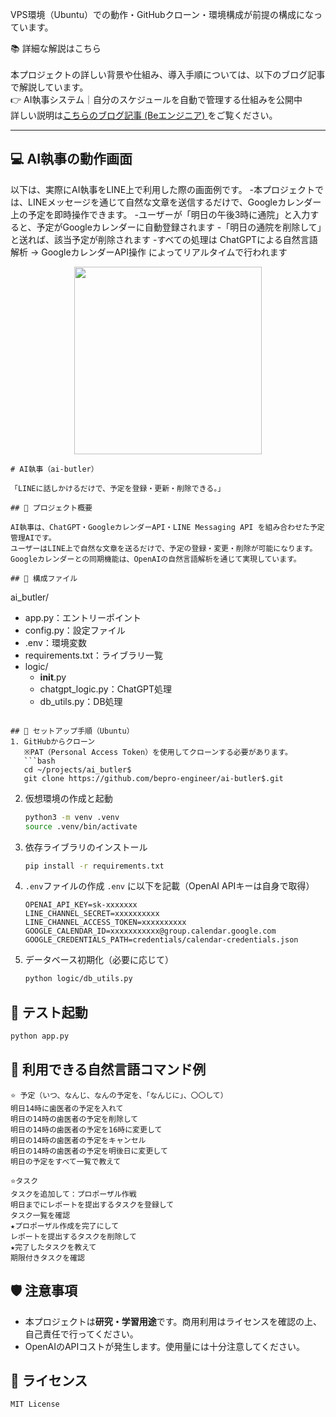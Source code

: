 VPS環境（Ubuntu）での動作・GitHubクローン・環境構成が前提の構成になっています。

📚 詳細な解説はこちら<br><br>
本プロジェクトの詳しい背景や仕組み、導入手順については、以下のブログ記事で解説しています。<br>
👉 AI執事システム｜自分のスケジュールを自動で管理する仕組みを公開中<br>
詳しい説明は[こちらのブログ記事 (Beエンジニア) ](https://www.pmi-sfbac.org/category/product/ai-butler-system/)をご覧ください。

---
## 💻 AI執事の動作画面

以下は、実際にAI執事をLINE上で利用した際の画面例です。
-本プロジェクトでは、LINEメッセージを通じて自然な文章を送信するだけで、Googleカレンダー上の予定を即時操作できます。
-ユーザーが「明日の午後3時に通院」と入力すると、予定がGoogleカレンダーに自動登録されます
-「明日の通院を削除して」と送れば、該当予定が削除されます
-すべての処理は ChatGPTによる自然言語解析 → GoogleカレンダーAPI操作 によってリアルタイムで行われます

<div align="center">
  <img src="https://github.com/bepro-engineer/ai_butler/blob/main/images/ai_butler_screen.png" width="300">
</div>

```plaintext
# AI執事（ai-butler）

「LINEに話しかけるだけで、予定を登録・更新・削除できる。」

## 📌 プロジェクト概要

AI執事は、ChatGPT・GoogleカレンダーAPI・LINE Messaging API を組み合わせた予定管理AIです。  
ユーザーはLINE上で自然な文章を送るだけで、予定の登録・変更・削除が可能になります。  
Googleカレンダーとの同期機能は、OpenAIの自然言語解析を通じて実現しています。

## 🧩 構成ファイル
```
ai_butler/
  - app.py：エントリーポイント
  - config.py：設定ファイル
  - .env：環境変数
  - requirements.txt：ライブラリ一覧
  - logic/
    - __init__.py
    - chatgpt_logic.py：ChatGPT処理
    - db_utils.py：DB処理
```

## 🚀 セットアップ手順（Ubuntu）
1. GitHubからクローン  
   ※PAT（Personal Access Token）を使用してクローンする必要があります。
   ```bash
   cd ~/projects/ai_butler$
   git clone https://github.com/bepro-engineer/ai-butler$.git
````

2. 仮想環境の作成と起動
   ```bash
   python3 -m venv .venv
   source .venv/bin/activate
   ```

3. 依存ライブラリのインストール
   ```bash
   pip install -r requirements.txt
   ```

4. `.env`ファイルの作成
   `.env` に以下を記載（OpenAI APIキーは自身で取得）
   ```
   OPENAI_API_KEY=sk-xxxxxxx
   LINE_CHANNEL_SECRET=xxxxxxxxxx
   LINE_CHANNEL_ACCESS_TOKEN=xxxxxxxxxx
   GOOGLE_CALENDAR_ID=xxxxxxxxxxx@group.calendar.google.com
   GOOGLE_CREDENTIALS_PATH=credentials/calendar-credentials.json

   ```

5. データベース初期化（必要に応じて）
   ```bash
   python logic/db_utils.py
   ```

## 🧪 テスト起動
```bash
python app.py
```

## 💬 利用できる自然言語コマンド例

```plaintext
⭐️ 予定（いつ、なんじ、なんの予定を、「なんじに」、〇〇して）
明日14時に歯医者の予定を入れて
明日の14時の歯医者の予定を削除して
明日の14時の歯医者の予定を16時に変更して
明日の14時の歯医者の予定をキャンセル
明日の14時の歯医者の予定を明後日に変更して
明日の予定をすべて一覧で教えて

⭐️タスク
タスクを追加して：プロポーザル作戦
明日までにレポートを提出するタスクを登録して
タスク一覧を確認
★プロポーザル作成を完了にして
レポートを提出するタスクを削除して
★完了したタスクを教えて
期限付きタスクを確認
```

## 🛡️ 注意事項
* 本プロジェクトは**研究・学習用途**です。商用利用はライセンスを確認の上、自己責任で行ってください。
* OpenAIのAPIコストが発生します。使用量には十分注意してください。

## 📝 ライセンス
```plaintext
MIT License
```
